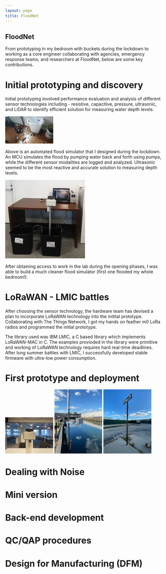 ```yaml
---
layout: page
title: FloodNet
---
```


## FloodNet

From prototyping in my bedroom with buckets during the lockdown to working as a core engineer collaborating with agencies, emergency response teams,  and  researchers at FloodNet, below are some key contributions.

# Initial prototyping and discovery

Initial prototyping involved performance evaluation and analysis of different sensor technologies including - resistive, capacitive, pressure, ultrasonic, and LiDAR to identify efficient solution for measuring water depth levels.

 <img src="/projects/18646.jpeg" alt="18646" style="zoom:15%;" />

Above is an automated flood simulator that I designed during the lockdown. An MCU simulates the flood by pumping water back and forth using pumps, while the different sensor modalities are logged and analyzed. Ultrasonic seemed to be the most reactive and accurate solution to measuring depth levels.



<img src="/projects/lab-simulator.jpg" alt="lab-simulator" style="zoom:25%;" />

After obtaining access to work in the lab during the opening phases, I was able to build a much cleaner flood simulator (first one flooded my whole bedroom!).

# LoRaWAN - LMIC battles

After choosing the sensor technology, the hardware team has devised a plan to incorporate LoRaWAN technology into the initital prototype. Collaborating with The Things Network, I got my hands on feather m0 LoRa radios and programmed the initial prototype. 

The library used was IBM LMIC, a C based library which implements LoRaWAN-MAC in C. The examples provioded in the library were primitive and working of LoRaWAN technology requires hard real-time deadlines. After long summer battles with LMIC, I successfully developed stable firmware with ultra-low power consumption.

# First prototype and deployment

<img src="/projects/IMG_1852.jpg" alt="IMG_1852" style="zoom:15%;" />



<img src="/projects/Image from iOS.jpg" alt="Image from iOS" style="zoom:20%;" />

<img src="/projects/Image from iOS (1).jpg" alt="Image from iOS (1)" style="zoom:20%;" />



# Dealing with Noise



# Mini version 



# Back-end development



# QC/QAP procedures 



# Design for Manufacturing (DFM)


